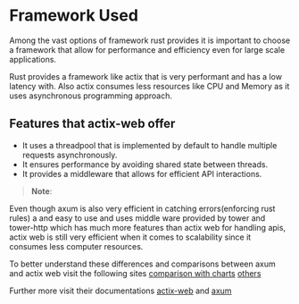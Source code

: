 # Framework Used

Among the vast options of framework rust provides it is important to choose a framework that allow for performance and efficiency even for large scale applications.

Rust provides a framework like actix that is very performant and has a low latency with. Also actix consumes less resources like CPU and Memory as it uses asynchronous programming approach.
## Features that actix-web offer

-  It uses a threadpool that is implemented by default to handle multiple requests asynchronously.
-  It ensures performance by avoiding shared state between threads.
-  It provides a middleware that allows for efficient API interactions.
> **Note**: 

Even though axum is also very efficient in catching errors(enforcing rust rules) a and easy to use and uses middle ware provided by tower and tower-http which has much more features than actix web for handling apis, actix web is still very efficient when it comes to scalability since it consumes less computer resources. 

To better understand these differences and comparisons between axum and actix web visit the following sites [comparison with charts](https://medium.com/deno-the-complete-reference/rust-actix-vs-axum-hello-world-performance-e10a1c1419e0)
[others](https://aarambhdevhub.medium.com/actix-vs-axum-a-deep-dive-into-rusts-premier-web-frameworks-737f3de52fe5)

Further more visit their documentations [actix-web](https://docs.rs/actix-web/latest/actix_web/) and [axum](https://docs.rs/axum/latest/axum/)

